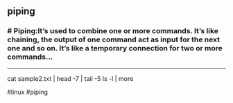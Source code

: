 ## piping

### # Piping:It’s used to combine one or more commands. It’s like chaining, the output of one command act as input for the next one and so on. It’s like a temporary connection for two or more commands...
***

cat sample2.txt | head -7 | tail -5
ls -l | more


#linux #piping

